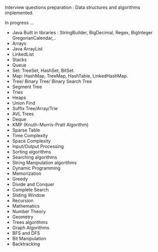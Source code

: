 Interview questions preparation : Data structures and algorithms implemented.

In progress ...

- Java Built in libraries : StringBuilder, BigDecimal, Regex, BigInteger GregorianCalendar,..
- Arrays
- Java ArrayList
- LinkedList
- Stacks
- Queue
- Set: TreeSet, HashSet, BitSet.
- Map: HashMap, TreeMap, HashTable, LinkedHashMap.
- Tree/ Binary Tree/ Binary Search Tree
- Segment Tree
- Tries
- Heaps
- Union Find
- Suffix Tree/Array/Trie
- AVL Trees
- Deque
- KMP (Knuth-Morris-Pratt Algorithm)
- Sparse Table
- Time Complexity
- Space Complexity
- Input/Output Processing
- Sorting algorithms
- Searching algorithms
- String Manipulation algorithms
- Dynamic Programming
- Memorization
- Greedy
- Divide and Conquer
- Complete Search
- Sliding Window
- Recursion
- Mathematics
- Number Theory
- Geometry
- Trees algorithms
- Graph Algorithms
- BFS and DFS
- Bit Manipulation
- Backtracking
